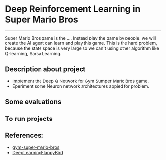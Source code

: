 # Deep Reinforcement Learning in Super Mario Bros
----

Super Mario Bros game is the ....
Instead play the game by people, we will create the AI agent can learn and play this game.
This is the hard problem, because the state space is very large so we can't using other algorithm like Q-learning, Sarsa Learning.

## Description about project

- Implement the Deep Q Network for Gym Sumper Mario Bros game.
- Eperiment some Neuron network architectures appied for problem.


## Some evaluations



## To run projects







## References:
- [gym-super-mario-bros](https://github.com/Kautenja/gym-super-mario-bros)
- [DeepLearningFlappyBird](https://github.com/tiennvuit/DeepLearningFlappyBird)
